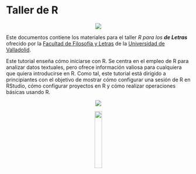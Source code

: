 # Taller de R

<p align="center">
<img src=https://fyl.uva.es/wp-content/uploads/2020/07/fyluva-logo.png>
</p>


Este documentos contiene los materiales para el taller _R para los **de Letras**_ ofrecido por la [Facultad de Filosofía y Letras](https://fyl.uva.es/) de la [Universidad de Valladolid](https://www.uva.es/export/sites/uva/).

Este tutorial enseña cómo iniciarse con R. Se centra en el empleo de R para analizar datos textuales, pero ofrece información valiosa para cualquiera que quiera introducirse en R. Como tal, este tutorial está dirigido a principiantes con el objetivo de mostrar cómo configurar una sesión de R en RStudio, cómo configurar proyectos en R y cómo realizar operaciones básicas usando R.

<p align="center">
<img src=https://f-origin.hypotheses.org/wp-content/blogs.dir/3658/files/2015/06/EXPLICIT-7PARTIDAS-e1495528094806.png>
</p>
<p align="center">
<img src="https://7partidas.hypotheses.org/files/2021/06/7P_2_logo.png" height=20% width=20%>
</p>
